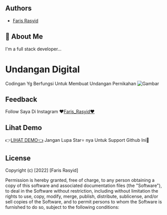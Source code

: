 ## Authors

- [Faris Rasyid](http://farisrasyid.my.id)


## 🚀 About Me
I'm a full stack developer...


# Undangan Digital

Codingan Yg Berfungsi Untuk Membuat Undangan Pernikahan
![Gambar](https://cdn.discordapp.com/attachments/1041961141594759178/1044647861272465468/image.png)


## Feedback

Follow Saya Di Instagram ❤️[Faris_Rasyid❤️](https://www.instagram.com/_farisrasyid_/)


## Lihat Demo

👉[LIHAT DEMO👈](https://rasyid1003.github.io/undangan_web/) Jangan Lupa Star⭐ nya Untuk Support Github Ini🤩

## License

Copyright (c) [2022] [Faris Rasyid]

Permission is hereby granted, free of charge, to any person obtaining a copy
of this software and associated documentation files (the "Software"), to deal
in the Software without restriction, including without limitation the rights
to use, copy, modify, merge, publish, distribute, sublicense, and/or sell
copies of the Software, and to permit persons to whom the Software is
furnished to do so, subject to the following conditions:

